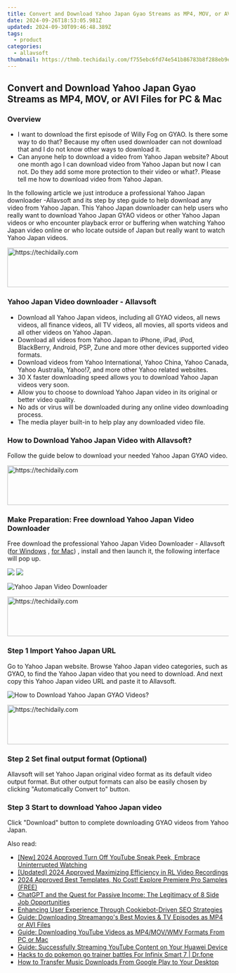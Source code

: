 ```yaml
---
title: Convert and Download Yahoo Japan Gyao Streams as MP4, MOV, or AVI Files for PC & Mac
date: 2024-09-26T18:53:05.981Z
updated: 2024-09-30T09:46:48.389Z
tags:
  - product
categories:
  - allavsoft
thumbnail: https://thmb.techidaily.com/f755ebc6fd74e541b86783b8f288eb9ebe73ceda235653be011e1c74d43e6c3e.jpg
---
```


## Convert and Download Yahoo Japan Gyao Streams as MP4, MOV, or AVI Files for PC & Mac

### Overview

* I want to download the first episode of Willy Fog on GYAO. Is there some way to do that? Because my often used downloader can not download that and I do not know other ways to download it.
* Can anyone help to download a video from Yahoo Japan website? About one month ago I can download video from Yahoo Japan but now I can not. Do they add some more protection to their video or what?. Please tell me how to download video from Yahoo Japan.

In the following article we just introduce a professional Yahoo Japan downloader -Allavsoft and its step by step guide to help download any video from Yahoo Japan. This Yahoo Japan downloader can help users who really want to download Yahoo Japan GYAO videos or other Yahoo Japan videos or who encounter playback error or buffering when watching Yahoo Japan video online or who locate outside of Japan but really want to watch Yahoo Japan videos.

<!-- affiliate ads begin -->
<a href="https://unicoeye.pxf.io/c/5597632/2134238/18498" target="_top" id="2134238">
  <img src="//a.impactradius-go.com/display-ad/18498-2134238" border="0" alt="https://techidaily.com" width="728" height="90"/>
</a>
<img height="0" width="0" src="https://unicoeye.pxf.io/i/5597632/2134238/18498" style="position:absolute;visibility:hidden;" border="0" />
<!-- affiliate ads end -->

### Yahoo Japan Video downloader - Allavsoft

* Download all Yahoo Japan videos, including all GYAO videos, all news videos, all finance videos, all TV videos, all movies, all sports videos and all other videos on Yahoo Japan.
* Download all videos from Yahoo Japan to iPhone, iPad, iPod, BlackBerry, Android, PSP, Zune and more other devices supported video formats.
* Download videos from Yahoo International, Yahoo China, Yahoo Canada, Yahoo Australia, Yahoo!7, and more other Yahoo related websites.
* 30 X faster downloading speed allows you to download Yahoo Japan videos very soon.
* Allow you to choose to download Yahoo Japan video in its original or better video quality.
* No ads or virus will be downloaded during any online video downloading process.
* The media player built-in to help play any downloaded video file.

### How to Download Yahoo Japan Video with Allavsoft?

Follow the guide below to download your needed Yahoo Japan GYAO video.

<!-- affiliate ads begin -->
<a href="https://appsumo.8odi.net/c/5597632/2037350/7443" target="_top" id="2037350">
  <img src="//a.impactradius-go.com/display-ad/7443-2037350" border="0" alt="https://techidaily.com" width="728" height="90"/>
</a>
<img height="0" width="0" src="https://appsumo.8odi.net/i/5597632/2037350/7443" style="position:absolute;visibility:hidden;" border="0" />
<!-- affiliate ads end -->

### Make Preparation: Free download Yahoo Japan Video Downloader

Free download the professional Yahoo Japan Video Downloader - Allavsoft ([for Windows](https://tools.techidaily.com/allavsoft/products/) , [for Mac](https://tools.techidaily.com/allavsoft/products/)) , install and then launch it, the following interface will pop up.

[![](https://www.allavsoft.com/how-to/../images/how-to/free-download-win.jpg)](https://tools.techidaily.com/allavsoft/products/) [![](https://www.allavsoft.com/how-to/../images/how-to/free-download-mac.jpg)](https://tools.techidaily.com/allavsoft/products/)

![Yahoo Japan Video Downloader](https://www.allavsoft.com/how-to/../images/allavsoft/screen-shot-600.jpg)

<!-- affiliate ads begin -->
<a href="https://unicoeye.pxf.io/c/5597632/2134221/18498" target="_top" id="2134221">
  <img src="//a.impactradius-go.com/display-ad/18498-2134221" border="0" alt="https://techidaily.com" width="728" height="90"/>
</a>
<img height="0" width="0" src="https://unicoeye.pxf.io/i/5597632/2134221/18498" style="position:absolute;visibility:hidden;" border="0" />
<!-- affiliate ads end -->

### Step 1 Import Yahoo Japan URL

Go to Yahoo Japan website. Browse Yahoo Japan video categories, such as GYAO, to find the Yahoo Japan video that you need to download. And next copy this Yahoo Japan video URL and paste it to Allavsoft.

![How to Download Yahoo Japan GYAO Videos?](https://www.allavsoft.com/how-to/../images/how-to/download-rtmp-video/download-rtmp-video.jpg)

<!-- affiliate ads begin -->
<a href="https://aligracehair.sjv.io/c/5597632/2047366/19272" target="_top" id="2047366">
  <img src="//a.impactradius-go.com/display-ad/19272-2047366" border="0" alt="https://techidaily.com" width="728" height="90"/>
</a>
<img height="0" width="0" src="https://aligracehair.sjv.io/i/5597632/2047366/19272" style="position:absolute;visibility:hidden;" border="0" />
<!-- affiliate ads end -->

### Step 2 Set final output format (Optional)

Allavsoft will set Yahoo Japan original video format as its default video output format. But other output formats can also be easily chosen by clicking "Automatically Convert to" button.

### Step 3 Start to download Yahoo Japan video

Click "Download" button to complete downloading GYAO videos from Yahoo Japan.

<ins class="adsbygoogle"
     style="display:block"
     data-ad-format="autorelaxed"
     data-ad-client="ca-pub-7571918770474297"
     data-ad-slot="1223367746"></ins>

<ins class="adsbygoogle"
     style="display:block"
     data-ad-client="ca-pub-7571918770474297"
     data-ad-slot="8358498916"
     data-ad-format="auto"
     data-full-width-responsive="true"></ins>

<span class="atpl-alsoreadstyle">Also read:</span>
<div><ul>
<li><a href="https://fox-hovers.techidaily.com/new-2024-approved-turn-off-youtube-sneak-peek-embrace-uninterrupted-watching/"><u>[New] 2024 Approved Turn Off YouTube Sneak Peek, Embrace Uninterrupted Watching</u></a></li>
<li><a href="https://remote-screen-capture.techidaily.com/updated-2024-approved-maximizing-efficiency-in-rl-video-recordings/"><u>[Updated] 2024 Approved Maximizing Efficiency in RL Video Recordings</u></a></li>
<li><a href="https://extra-hints.techidaily.com/2024-approved-best-templates-no-cost-explore-premiere-pro-samples-free/"><u>2024 Approved Best Templates, No Cost! Explore Premiere Pro Samples (FREE)</u></a></li>
<li><a href="https://tech-hub.techidaily.com/chatgpt-and-the-quest-for-passive-income-the-legitimacy-of-8-side-job-opportunities/"><u>ChatGPT and the Quest for Passive Income: The Legitimacy of 8 Side Job Opportunities</u></a></li>
<li><a href="https://solve-info.techidaily.com/enhancing-user-experience-through-cookiebot-driven-seo-strategies/"><u>Enhancing User Experience Through Cookiebot-Driven SEO Strategies</u></a></li>
<li><a href="https://fox-useful.techidaily.com/guide-downloading-streamangos-best-movies-and-tv-episodes-as-mp4-or-avi-files/"><u>Guide: Downloading Streamango's Best Movies & TV Episodes as MP4 or AVI Files</u></a></li>
<li><a href="https://fox-useful.techidaily.com/guide-downloading-youtube-videos-as-mp4movwmv-formats-from-pc-or-mac/"><u>Guide: Downloading YouTube Videos as MP4/MOV/WMV Formats From PC or Mac</u></a></li>
<li><a href="https://fox-useful.techidaily.com/guide-successfully-streaming-youtube-content-on-your-huawei-device/"><u>Guide: Successfully Streaming YouTube Content on Your Huawei Device</u></a></li>
<li><a href="https://android-pokemon-go.techidaily.com/hacks-to-do-pokemon-go-trainer-battles-for-infinix-smart-7-drfone-by-drfone-virtual-android/"><u>Hacks to do pokemon go trainer battles For Infinix Smart 7 | Dr.fone</u></a></li>
<li><a href="https://fox-useful.techidaily.com/how-to-transfer-music-downloads-from-google-play-to-your-desktop/"><u>How to Transfer Music Downloads From Google Play to Your Desktop</u></a></li>
</ul></div>

